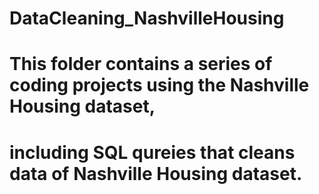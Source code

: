 # DataCleaning_NashvilleHousing
# This folder contains a series of coding projects using the Nashville Housing dataset, 
# including SQL qureies that cleans data of Nashville Housing dataset.
